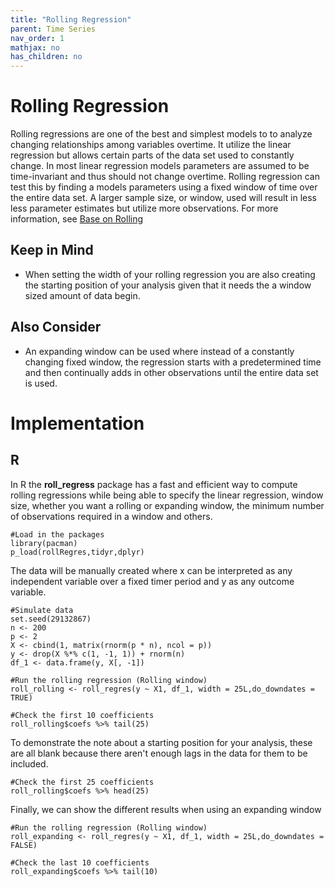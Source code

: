 ```yaml
---
title: "Rolling Regression"
parent: Time Series
nav_order: 1
mathjax: no
has_children: no
---
```


# Rolling Regression

Rolling regressions are one of the best and simplest models to to analyze changing relationships among variables overtime. It utilize the linear regression but allows certain parts of the data set used to constantly change. In most linear regression models parameters are assumed to be time-invariant and thus should not change overtime. Rolling regression can test this by finding a models parameters using a fixed window of time over the entire data set. A larger sample size, or window, used will result in less less parameter estimates but utilize more observations. For more information, see [Base on Rolling](https://factorpad.com/fin/glossary/rolling-regression.html#:~:text=Rolling%20Regression%20is%20an%20analysis,generated%20from%20a%20linear%20regression.&text=For%20context%2C%20recall%20that%20measures,in%20Finance%20change%20over%20time.)

## Keep in Mind
- When setting the width of your rolling regression you are also creating the starting position of your analysis given that it needs the a window sized amount of data begin.

## Also Consider
- An expanding window can be used where instead of a constantly changing fixed window, the regression starts with a predetermined time and then continually adds in other observations until the entire data set is used.


# Implementation

## R

In R the **roll_regress** package has a fast and efficient way to compute rolling regressions while being able to specify the linear regression, window size, whether you want a rolling or expanding window, the minimum number of observations required in a window and others.

```r?example=roll_regress
#Load in the packages
library(pacman)
p_load(rollRegres,tidyr,dplyr)
```

The data will be manually created where x can be interpreted as any independent variable over a fixed timer period and y as any outcome variable.
```r?example=roll_regress
#Simulate data
set.seed(29132867)
n <- 200
p <- 2
X <- cbind(1, matrix(rnorm(p * n), ncol = p))
y <- drop(X %*% c(1, -1, 1)) + rnorm(n)
df_1 <- data.frame(y, X[, -1])

#Run the rolling regression (Rolling window)
roll_rolling <- roll_regres(y ~ X1, df_1, width = 25L,do_downdates = TRUE)

#Check the first 10 coefficients
roll_rolling$coefs %>% tail(25)
```


To demonstrate the note about a starting position for your analysis, these are all blank because there aren't enough lags in the data for them to be included.

```?example=roll_regress
#Check the first 25 coefficients
roll_rolling$coefs %>% head(25)
```

Finally, we can show the different results when using an expanding window

```?example=roll_regress
#Run the rolling regression (Rolling window)
roll_expanding <- roll_regres(y ~ X1, df_1, width = 25L,do_downdates = FALSE)

#Check the last 10 coefficients
roll_expanding$coefs %>% tail(10)
```



